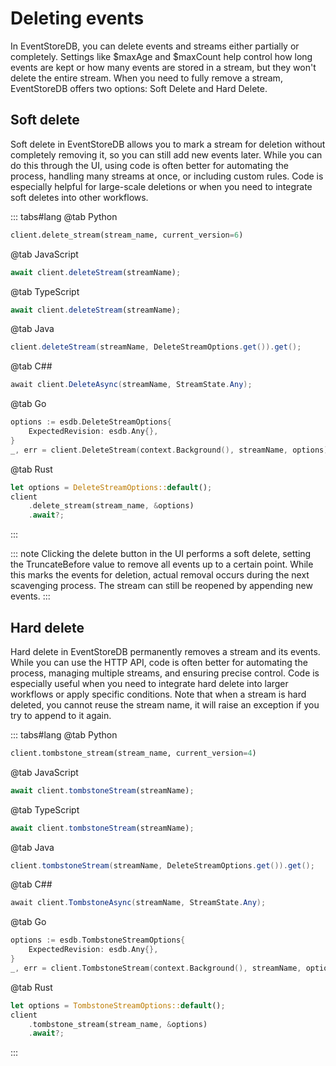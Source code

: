 # Deleting events

In EventStoreDB, you can delete events and streams either partially or completely. Settings like $maxAge and $maxCount help control how long events are kept or how many events are stored in a stream, but they won't delete the entire stream.
When you need to fully remove a stream, EventStoreDB offers two options: Soft Delete and Hard Delete.

## Soft delete

Soft delete in EventStoreDB allows you to mark a stream for deletion without completely removing it, so you can still add new events later. While you can do this through the UI, using code is often better for automating the process,
handling many streams at once, or including custom rules. Code is especially helpful for large-scale deletions or when you need to integrate soft deletes into other workflows.

::: tabs#lang
@tab Python
```python
client.delete_stream(stream_name, current_version=6)
```
@tab JavaScript
```javascript
await client.deleteStream(streamName);
```
@tab TypeScript
```typescript
await client.deleteStream(streamName);
```
@tab Java
```java
client.deleteStream(streamName, DeleteStreamOptions.get()).get();
```
@tab C##
```csharp
await client.DeleteAsync(streamName, StreamState.Any);
```
@tab Go
```go
options := esdb.DeleteStreamOptions{
    ExpectedRevision: esdb.Any{},
}
_, err = client.DeleteStream(context.Background(), streamName, options)
```
@tab Rust
```rust
let options = DeleteStreamOptions::default();
client
    .delete_stream(stream_name, &options)
    .await?;
```
:::

::: note 
Clicking the delete button in the UI performs a soft delete, 
setting the TruncateBefore value to remove all events up to a certain point. 
While this marks the events for deletion, actual removal occurs during the next scavenging process. 
The stream can still be reopened by appending new events.
:::

## Hard delete

Hard delete in EventStoreDB permanently removes a stream and its events. While you can use the HTTP API, code is often better for automating the process, managing multiple streams, and ensuring precise control. Code is especially useful when you need to integrate hard delete into larger workflows or apply specific conditions. Note that when a stream is hard deleted, you cannot reuse the stream name, it will raise an exception if you try to append to it again.

::: tabs#lang
@tab Python
```python
client.tombstone_stream(stream_name, current_version=4)
```
@tab JavaScript
```javascript
await client.tombstoneStream(streamName);
```
@tab TypeScript
```typescript
await client.tombstoneStream(streamName);
```
@tab Java
```java
client.tombstoneStream(streamName, DeleteStreamOptions.get()).get();
```
@tab C##
```csharp
await client.TombstoneAsync(streamName, StreamState.Any);
```
@tab Go
```go
options := esdb.TombstoneStreamOptions{
    ExpectedRevision: esdb.Any{},
}
_, err = client.TombstoneStream(context.Background(), streamName, options)
```
@tab Rust
```rust
let options = TombstoneStreamOptions::default();
client
    .tombstone_stream(stream_name, &options)
    .await?;
```
:::